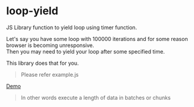 # loop-yield

JS Library function to yield loop using timer function.

Let's say you have some loop with 100000 iterations and for some reason browser is becoming unresponsive.  
Then you may need to yield your loop after some specified time.

This library does that for you.

> Please refer example.js 

[Demo](http://output.jsbin.com/zodocih/)

> In other words execute a length of data in batches or chunks